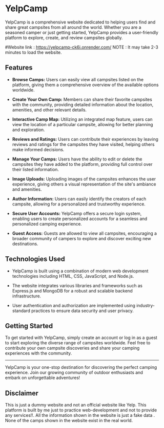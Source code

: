# YelpCamp

YelpCamp is a comprehensive website dedicated to helping users find and share great campsites from all around the world. Whether you are a seasoned camper or just getting started, YelpCamp provides a user-friendly platform to explore, create, and review campsites globally.

#Website link : https://yelpcamp-ck6i.onrender.com/ 
NOTE : It may take 2-3 minutes to load the website.

## Features

- **Browse Camps:** Users can easily view all campsites listed on the platform, giving them a comprehensive overview of the available options worldwide.

- **Create Your Own Camp:** Members can share their favorite campsites with the community, providing detailed information about the location, amenities, and other relevant details.

- **Interactive Camp Map:** Utilizing an integrated map feature, users can view the location of a particular campsite, allowing for better planning and exploration.

- **Reviews and Ratings:** Users can contribute their experiences by leaving reviews and ratings for the campsites they have visited, helping others make informed decisions.

- **Manage Your Camps:** Users have the ability to edit or delete the campsites they have added to the platform, providing full control over their listed information.

- **Image Uploads:** Uploading images of the campsites enhances the user experience, giving others a visual representation of the site's ambiance and amenities.

- **Author Information:** Users can easily identify the creators of each campsite, allowing for a personalized and trustworthy experience.

- **Secure User Accounts:** YelpCamp offers a secure login system, enabling users to create personalized accounts for a seamless and personalized camping experience.

- **Guest Access:** Guests are allowed to view all campsites, encouraging a broader community of campers to explore and discover exciting new destinations.

## Technologies Used

- YelpCamp is built using a combination of modern web development technologies including HTML, CSS, JavaScript, and Node.js.

- The website integrates various libraries and frameworks such as Express.js and MongoDB for a robust and scalable backend infrastructure.

- User authentication and authorization are implemented using industry-standard practices to ensure data security and user privacy.

## Getting Started

To get started with YelpCamp, simply create an account or log in as a guest to start exploring the diverse range of campsites worldwide. Feel free to contribute your own campsite discoveries and share your camping experiences with the community.

---

YelpCamp is your one-stop destination for discovering the perfect camping experience. Join our growing community of outdoor enthusiasts and embark on unforgettable adventures!

## Disclaimer
This is just a dummy website and not an official website like Yelp. This platform is built by me just to practice web-development and not to provide any services!!.
All the information shown in the website is just a fake data . None of the camps shown in the website exist in the real world. 

